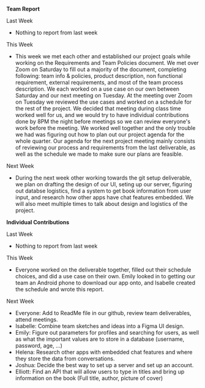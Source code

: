 **Team Report**

Last Week
- Nothing to report from last week

This Week
- This week we met each other and established our project goals while working on the Requirements and Team Policies document. We met over Zoom on Saturday to fill out a majority of the document, completing following: team info & policies, product description, non functional requirement, external requirements, and most of the team process description. We each worked on a use case on our own between Saturday and our next meeting on Tuesday. At the meeting over Zoom on Tuesday we reviewed the use cases and worked on a schedule for the rest of the project. We decided that meeting during class time worked well for us, and we would try to have individual contributions done by 8PM the night before meetings so we can review everyone's work before the meeting. We worked well together and the only trouble we had was figuring out how to plan out our project agenda for the whole quarter. Our agenda for the next project meeting mainly consists of reviewing our process and requirements from the last deliverable, as well as the schedule we made to make sure our plans are feasible.

Next Week
- During the next week other working towards the git setup deliverable, we plan on drafting the design of our UI, seting up our server, figuring out databse logistics, find a system to get book information from user input, and research how other apps have chat features embedded. We will also meet multiple times to talk about design and logistics of the project.

**Individual Contributions**

Last Week
- Nothing to report from last week

This Week
- Everyone worked on the deliverable together, filled out their schedule choices, and did a use case on their own. Emily looked in to getting our team an Android phone to download our app onto, and Isabelle created the schedule and wrote this report.

Next Week
- Everyone: Add to ReadMe file in our github, review team deliverables, attend meetings.
- Isabelle: Combine team sketches and ideas into a Figma UI design.
- Emily: Figure out parameters for profiles and searching for users, as well as what the important values are to store in a database (username, password, age, ...)
- Helena: Research other apps with embedded chat features and where they store the data from conversations.
- Joshua: Decide the best way to set up a server and set up an account.
- Elliott: Find an API that will allow users to type in titles and bring up information on the book (Full title, author, picture of cover)